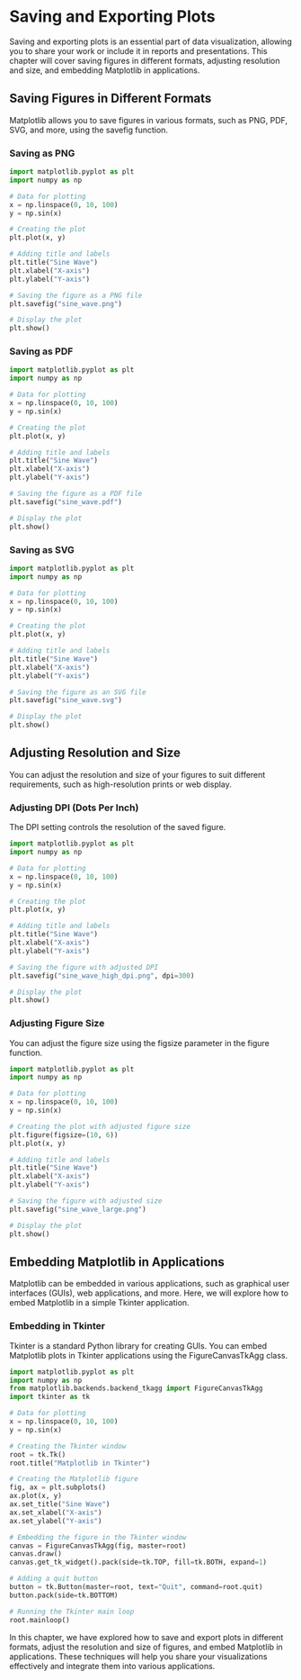 # Saving and Exporting Plots
Saving and exporting plots is an essential part of data visualization, allowing you to share your work or include it in reports and presentations. This chapter will cover saving figures in different formats, adjusting resolution and size, and embedding Matplotlib in applications.

## Saving Figures in Different Formats
Matplotlib allows you to save figures in various formats, such as PNG, PDF, SVG, and more, using the savefig function.

### Saving as PNG

```python
import matplotlib.pyplot as plt
import numpy as np

# Data for plotting
x = np.linspace(0, 10, 100)
y = np.sin(x)

# Creating the plot
plt.plot(x, y)

# Adding title and labels
plt.title("Sine Wave")
plt.xlabel("X-axis")
plt.ylabel("Y-axis")

# Saving the figure as a PNG file
plt.savefig("sine_wave.png")

# Display the plot
plt.show()
```

### Saving as PDF

```python
import matplotlib.pyplot as plt
import numpy as np

# Data for plotting
x = np.linspace(0, 10, 100)
y = np.sin(x)

# Creating the plot
plt.plot(x, y)

# Adding title and labels
plt.title("Sine Wave")
plt.xlabel("X-axis")
plt.ylabel("Y-axis")

# Saving the figure as a PDF file
plt.savefig("sine_wave.pdf")

# Display the plot
plt.show()
```

### Saving as SVG

```python
import matplotlib.pyplot as plt
import numpy as np

# Data for plotting
x = np.linspace(0, 10, 100)
y = np.sin(x)

# Creating the plot
plt.plot(x, y)

# Adding title and labels
plt.title("Sine Wave")
plt.xlabel("X-axis")
plt.ylabel("Y-axis")

# Saving the figure as an SVG file
plt.savefig("sine_wave.svg")

# Display the plot
plt.show()
```

## Adjusting Resolution and Size
You can adjust the resolution and size of your figures to suit different requirements, such as high-resolution prints or web display.

### Adjusting DPI (Dots Per Inch)
The DPI setting controls the resolution of the saved figure.

```python
import matplotlib.pyplot as plt
import numpy as np

# Data for plotting
x = np.linspace(0, 10, 100)
y = np.sin(x)

# Creating the plot
plt.plot(x, y)

# Adding title and labels
plt.title("Sine Wave")
plt.xlabel("X-axis")
plt.ylabel("Y-axis")

# Saving the figure with adjusted DPI
plt.savefig("sine_wave_high_dpi.png", dpi=300)

# Display the plot
plt.show()
```

### Adjusting Figure Size
You can adjust the figure size using the figsize parameter in the figure function.

```python
import matplotlib.pyplot as plt
import numpy as np

# Data for plotting
x = np.linspace(0, 10, 100)
y = np.sin(x)

# Creating the plot with adjusted figure size
plt.figure(figsize=(10, 6))
plt.plot(x, y)

# Adding title and labels
plt.title("Sine Wave")
plt.xlabel("X-axis")
plt.ylabel("Y-axis")

# Saving the figure with adjusted size
plt.savefig("sine_wave_large.png")

# Display the plot
plt.show()
```

## Embedding Matplotlib in Applications
Matplotlib can be embedded in various applications, such as graphical user interfaces (GUIs), web applications, and more. Here, we will explore how to embed Matplotlib in a simple Tkinter application.

### Embedding in Tkinter
Tkinter is a standard Python library for creating GUIs. You can embed Matplotlib plots in Tkinter applications using the FigureCanvasTkAgg class.

```python
import matplotlib.pyplot as plt
import numpy as np
from matplotlib.backends.backend_tkagg import FigureCanvasTkAgg
import tkinter as tk

# Data for plotting
x = np.linspace(0, 10, 100)
y = np.sin(x)

# Creating the Tkinter window
root = tk.Tk()
root.title("Matplotlib in Tkinter")

# Creating the Matplotlib figure
fig, ax = plt.subplots()
ax.plot(x, y)
ax.set_title("Sine Wave")
ax.set_xlabel("X-axis")
ax.set_ylabel("Y-axis")

# Embedding the figure in the Tkinter window
canvas = FigureCanvasTkAgg(fig, master=root)
canvas.draw()
canvas.get_tk_widget().pack(side=tk.TOP, fill=tk.BOTH, expand=1)

# Adding a quit button
button = tk.Button(master=root, text="Quit", command=root.quit)
button.pack(side=tk.BOTTOM)

# Running the Tkinter main loop
root.mainloop()
```

In this chapter, we have explored how to save and export plots in different formats, adjust the resolution and size of figures, and embed Matplotlib in applications. These techniques will help you share your visualizations effectively and integrate them into various applications.
